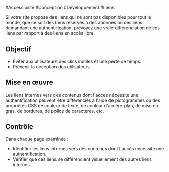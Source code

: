 
#Accessibilité #Conception #Développement #Liens

Si votre site propose des liens qui ne sont pas disponibles pour tout le monde, que ce soit des liens réservés à des abonnés ou des liens demandant une authentification, prévoyez une vraie différenciation de ces liens par rapport à des liens en accès libre.


## Objectif

* Éviter aux utilisateurs des clics inutiles et une perte de temps.
* Prévenir la déception des utilisateurs.

## Mise en œuvre

Les liens internes vers des contenus dont l'accès nécessite une authentification peuvent être différenciés à l'aide de pictogrammes ou des propriétés CSS de couleur de texte, de couleur d'arrière-plan, de mise en gras, de bordures, de police de caractères, etc.

## Contrôle

Dans chaque page examinée :

* Identifier les liens internes vers des contenus dont l'accès nécessite une authentification.
* Vérifier que ces liens se différencient visuellement des autres liens internes.

